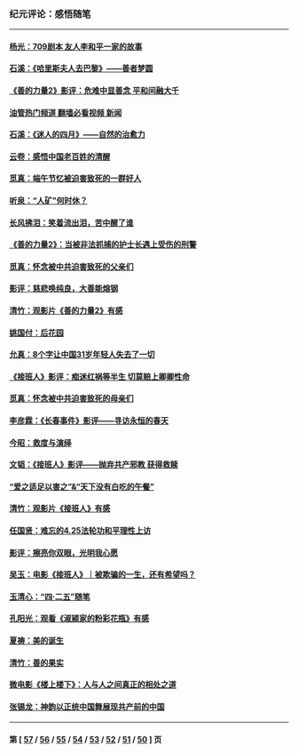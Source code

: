### 纪元评论：感悟随笔
---
#### [杨光：709剧本 友人李和平一家的故事](../../pages/nsc1035/n14032047.md?07150330) 
#### [石溪：《哈里斯夫人去巴黎》——善者梦圆](../../pages/nsc1035/n14031778.md?07150330) 
#### [《善的力量2》影评：危难中显善念 平和间融大千](../../pages/nsc1035/n14028390.md?07150330) 
#### [油管热门频道 翻墙必看视频 新闻](ok?07150330)
#### [石溪：《迷人的四月》——自然的治愈力](../../pages/nsc1035/n14027049.md?07150330) 
#### [云卷：感悟中国老百姓的清醒](../../pages/nsc1035/n14025152.md?07150330) 
#### [觅真：端午节忆被迫害致死的一群好人](../../pages/nsc1035/n14020985.md?07150330) 
#### [听泉：“人矿”何时休？](../../pages/nsc1035/n14016609.md?07150330) 
#### [长风拂泪：笑着流出泪，苦中醒了谁](../../pages/nsc1035/n14016469.md?07150330) 
#### [《善的力量2》：当被非法抓捕的护士长遇上受伤的刑警](../../pages/nsc1035/n14015561.md?07150330) 
#### [觅真：怀念被中共迫害致死的父亲们](../../pages/nsc1035/n14014258.md?07150330) 
#### [影评：慈悲唤纯良，大善能熔钢](../../pages/nsc1035/n14010867.md?07150330) 
#### [清竹：观影片《善的力量2》有感](../../pages/nsc1035/n14010015.md?07150330) 
#### [姚国付：后花园](../../pages/nsc1035/n14005301.md?07150330) 
#### [允真：8个字让中国31岁年轻人失去了一切](../../pages/nsc1035/n13999093.md?07150330) 
#### [《接班人》影评：痴迷红祸等半生 切莫赔上卿卿性命](../../pages/nsc1035/n13998676.md?07150330) 
#### [觅真：怀念被中共迫害致死的母亲们](../../pages/nsc1035/n13997271.md?07150330) 
#### [李彦霖：《长春事件》影评——寻访永恒的春天](../../pages/nsc1035/n13995112.md?07150330) 
#### [今昭：救度与演绎](../../pages/nsc1035/n13992670.md?07150330) 
#### [文韬：《接班人》影评——抛弃共产邪教 获得救赎](../../pages/nsc1035/n13990160.md?07150330) 
#### [“爱之适足以害之”&“天下没有白吃的午餐”](../../pages/nsc1035/n13988391.md?07150330) 
#### [清竹：观影片《接班人》有感](../../pages/nsc1035/n13983561.md?07150330) 
#### [任国贤：难忘的4.25法轮功和平理性上访](../../pages/nsc1035/n13983482.md?07150330) 
#### [影评：擦亮你双眼，光明我心愿](../../pages/nsc1035/n13982333.md?07150330) 
#### [吴玉：电影《接班人》｜被欺骗的一生，还有希望吗？](../../pages/nsc1035/n13981972.md?07150330) 
#### [玉清心：“四·二五”随笔](../../pages/nsc1035/n13978628.md?07150330) 
#### [孔阳光：观看《淑颍家的粉彩花瓶》有感](../../pages/nsc1035/n13967929.md?07150330) 
#### [夏祷：美的诞生](../../pages/nsc1035/n13962321.md?07150330) 
#### [清竹：善的果实](../../pages/nsc1035/n13963980.md?07150330) 
#### [微电影《楼上楼下》：人与人之间真正的相处之道](../../pages/nsc1035/n13944319.md?07150330) 
#### [张锡龙：神韵以正统中国舞展现共产前的中国](../../pages/nsc1035/n13939727.md?07150330) 

---
#### 第 [ [57](./57.md?07150330) / [56](./56.md?07150330) / [55](./55.md?07150330) / [54](./54.md?07150330) / [53](./53.md?07150330) / [52](./52.md?07150330) / [51](./51.md?07150330) / [50](./50.md?07150330) ] 页
